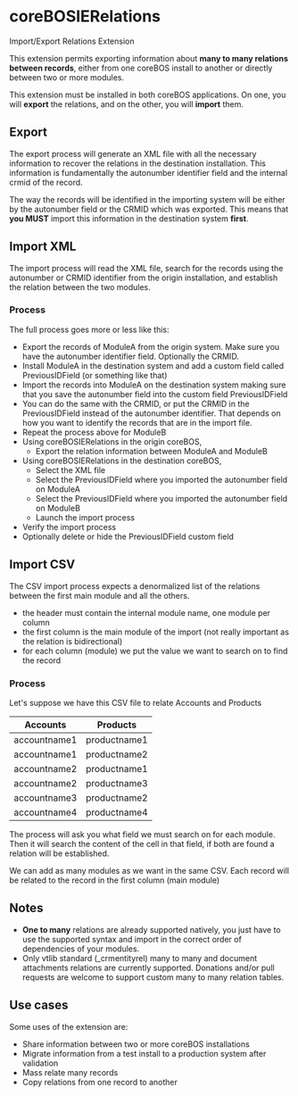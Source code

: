 # coreBOSIERelations

Import/Export Relations Extension

This extension permits exporting information about **many to many relations between records**, either from one coreBOS install to another or directly between two or more modules.

This extension must be installed in both coreBOS applications. On one, you will **export** the relations, and on the other, you will **import** them.

## Export

The export process will generate an XML file with all the necessary information to recover the relations in the destination installation. This information is fundamentally the autonumber identifier field and the internal crmid of the record.

The way the records will be identified in the importing system will be either by the autonumber field or the CRMID which was exported. This means that **you MUST** import this information in the destination system **first**.

## Import XML

The import process will read the XML file, search for the records using the autonumber or CRMID identifier from the origin installation, and establish the relation between the two modules.

### Process

The full process goes more or less like this:

* Export the records of ModuleA from the origin system. Make sure you have the autonumber identifier field. Optionally the CRMID.
* Install ModuleA in the destination system and add a custom field called PreviousIDField (or something like that)
* Import the records into ModuleA on the destination system making sure that you save the autonumber field into the custom field PreviousIDField
* You can do the same with the CRMID, or put the CRMID in the PreviousIDField instead of the autonumber identifier. That depends on how you want to identify the records that are in the import file.
* Repeat the process above for ModuleB
* Using coreBOSIERelations in the origin coreBOS,
  * Export the relation information between ModuleA and ModuleB
* Using coreBOSIERelations in the destination coreBOS,
  * Select the XML file
  * Select the PreviousIDField where you imported the autonumber field on ModuleA
  * Select the PreviousIDField where you imported the autonumber field on ModuleB
  * Launch the import process
* Verify the import process
* Optionally delete or hide the PreviousIDField custom field

## Import CSV

The CSV import process expects a denormalized list of the relations between the first main module and all the others.

* the header must contain the internal module name, one module per column
* the first column is the main module of the import (not really important as the relation is bidirectional)
* for each column (module) we put the value we want to search on to find the record

### Process

Let's suppose we have this CSV file to relate Accounts and Products

| Accounts | Products |
| ------------- | ------------- |
| accountname1  | productname1  |
| accountname1  | productname2  |
| accountname2  | productname1  |
| accountname2  | productname3  |
| accountname3  | productname2  |
| accountname4  | productname4  |

The process will ask you what field we must search on for each module. Then it will search the content of the cell in that field, if both are found a relation will be established.

We can add as many modules as we want in the same CSV. Each record will be related to the record in the first column (main module)

## Notes

* **One to many** relations are already supported natively, you just have to use the supported syntax and import in the correct order of dependencies of your modules.
* Only vtlib standard (_crmentityrel) many to many and document attachments relations are currently supported. Donations and/or pull requests are welcome to support custom many to many relation tables.

## Use cases

Some uses of the extension are:

* Share information between two or more coreBOS installations
* Migrate information from a test install to a production system after validation
* Mass relate many records
* Copy relations from one record to another
